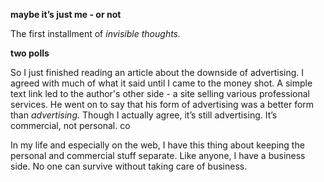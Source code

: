 **maybe it’s just me - or not** 

The first installment of *invisible thoughts.*

**two polls**

So I just finished reading an article about the downside of advertising. I agreed with much of what it said until I came to the money shot. A simple text link led to the author's other side - a site selling various professional services. He went on to say that his form of advertising was a better form than *advertising.* Though I actually agree, it’s still advertising. It’s commercial, not personal. co

In my life and especially on the web, I have this thing about keeping the personal and commercial stuff separate. Like anyone, I have a business side. No one can survive without taking care of business.

